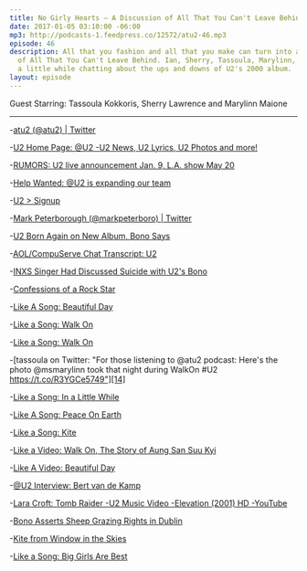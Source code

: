 ```yaml
---
title: No Girly Hearts — A Discussion of All That You Can't Leave Behind
date: 2017-01-05 03:10:00 -06:00
mp3: http://podcasts-1.feedpress.co/12572/atu2-46.mp3
episode: 46
description: All that you fashion and all that you make can turn into a 90m discussion
  of All That You Can't Leave Behind. Ian, Sherry, Tassoula, Marylinn, and Chris spend
  a little while chatting about the ups and downs of U2's 2000 album.
layout: episode
---
```


Guest Starring: Tassoula Kokkoris, Sherry Lawrence and Marylinn Maione

***

-[atu2 (@atu2) | Twitter][1]

-[U2 Home Page: @U2 -U2 News, U2 Lyrics, U2 Photos and more!][2]

-[RUMORS: U2 live announcement Jan. 9, L.A. show May 20][3]

-[Help Wanted: @U2 is expanding our team][4]

-[U2 &gt; Signup][5]

-[Mark Peterborough (@markpeterboro) | Twitter][6]

-[U2 Born Again on New Album, Bono Says][7]

-[AOL/CompuServe Chat Transcript: U2][8]

-[INXS Singer Had Discussed Suicide with U2's Bono][9]

-[Confessions of a Rock Star][10]

-[Like A Song: Beautiful Day][11]

-[Like a Song: Walk On][12]

-[Like a Song: Walk On][13]

-[tassoula on Twitter: "For those listening to @atu2 podcast: Here's the photo @msmarylinn took that night during WalkOn #U2 https://t.co/R3YGCe5749"][14]

-[Like a Song: In a Little While][15]

-[Like A Song: Peace On Earth][16]

-[Like a Song: Kite][17]

-[Like a Video: Walk On, The Story of Aung San Suu Kyi][18]

-[Like A Video: Beautiful Day][19]

-[@U2 Interview: Bert van de Kamp][20]

-[Lara Croft: Tomb Raider -U2 Music Video -Elevation (2001) HD -YouTube][21]

-[Bono Asserts Sheep Grazing Rights in Dublin][22]

-[Kite from Window in the Skies][23]

-[Like a Song: Big Girls Are Best][24]

[1]: https://twitter.com/atu2
[2]: http://www.atu2.com/
[3]: http://www.atu2.com/news/rumors-u2-live-announcement-jan-9-la-show-may-20.html
[4]: http://www.atu2.com/news/help-wanted-u2-is-expanding-our-team.html
[5]: http://www.u2.com/subscribe
[6]: https://twitter.com/markpeterboro
[7]: http://www.atu2.com/news/u2-born-again-on-new-album-bono-says.html
[8]: http://www.atu2.com/news/aolcompuserve-chat-transcript-u2.html
[9]: http://www.atu2.com/news/inxs-singer-had-discussed-suicide-with-u2s-bono.html
[10]: http://www.atu2.com/news/confessions-of-a-rock-star.html
[11]: http://www.atu2.com/news/like-a-song-beautiful-day-1.html
[12]: http://www.atu2.com/news/like-a-song-walk-on-1.html
[13]: http://www.atu2.com/news/like-a-song-walk-on.html
[14]: https://twitter.com/tassoula/status/816850620376190976
[15]: http://www.atu2.com/news/like-a-song-in-a-little-while.html
[16]: http://www.atu2.com/news/like-a-song-peace-on-earth.html
[17]: http://www.atu2.com/news/like-a-song-kite.html
[18]: http://www.atu2.com/news/like-a-video-walk-on-the-story-of-aung-san-suu-kyi.html
[19]: http://www.atu2.com/news/like-a-video-beautiful-day.html
[20]: http://www.atu2.com/news/u2-interview-bert-van-de-kamp.html
[21]: https://www.youtube.com/watch?v=lvInYhF9CfE
[22]: https://news.google.com/newspapers?id=uJtOAAAAIBAJ&amp;sjid=6UQDAAAAIBAJ&amp;pg=4966%2C7170556
[23]: https://www.youtube.com/watch?v=epkYdpjsw0c
[24]: http://www.atu2.com/news/like-a-song-big-girls-are-best.html
